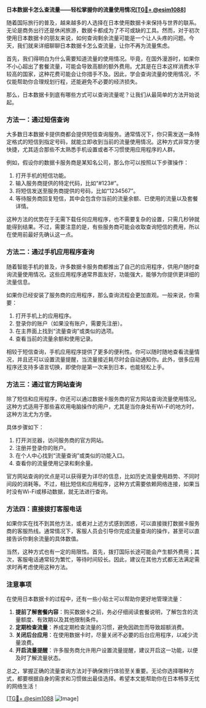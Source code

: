 **日本数据卡怎么查流量——轻松掌握你的流量使用情况[[TG💪+ @esim1088](https://t.me/s/esim1088)]**

随着国际旅行的普及，越来越多的人选择在日本使用数据卡来保持与世界的联系。无论是商务出行还是休闲旅游，数据卡都成为了不可或缺的工具。然而，对于初次使用日本数据卡的朋友来说，如何查询剩余流量可能是一个让人头疼的问题。今天，我们就来详细聊聊日本数据卡怎么查流量，让你不再为流量焦虑。

首先，我们得明白为什么需要知道流量的使用情况。毕竟，在国外漫游时，如果你不小心超出了套餐流量，可能会导致高额的额外费用。尤其是在日本这样消费水平较高的国家，这种花费可能会让你措手不及。因此，学会查询流量的使用情况，不仅能帮助你合理规划行程，还能避免不必要的经济损失。

那么，日本数据卡到底有哪些方式可以查询流量呢？让我们从最简单的方法开始说起。

### 方法一：通过短信查询

大多数日本数据卡提供商都会提供短信查询服务。通常情况下，你只需发送一条特定格式的短信到指定号码，就能立即收到当前的流量使用情况。这种方式非常方便快捷，尤其适合那些不太熟悉手机设置或者不习惯使用应用程序的人群。

例如，假设你的数据卡服务商是某知名公司，那么你可以按照以下步骤操作：

1. 打开手机的短信功能。
2. 输入服务商提供的特定代码，比如“#123#”。
3. 将短信发送至服务商提供的号码，比如“1234567”。
4. 等待服务商回复短信，其中会包含你当前的流量余额、已使用的流量以及套餐详情。

这种方法的优势在于无需下载任何应用程序，也不需要复杂的设置，只需几秒钟就能得到结果。不过，需要注意的是，有些服务商可能会收取查询短信的费用，所以在使用前最好先确认这一点。

### 方法二：通过手机应用程序查询

随着智能手机的普及，许多数据卡服务商都推出了自己的应用程序，供用户随时查询流量使用情况。这些应用程序通常界面友好，功能强大，能够为你提供更详细的流量信息。

如果你已经安装了服务商的应用程序，那么查询流程会更加直观。一般来说，你需要：

1. 打开手机上的应用程序。
2. 登录你的账户（如果没有账户，需要先注册）。
3. 在主界面上找到“流量查询”或类似的选项。
4. 查看当前的流量余额和使用记录。

相较于短信查询，手机应用程序提供了更多的便利性。你可以随时随地查看流量情况，并且还可以设置流量提醒，当流量接近耗尽时会自动通知你。此外，很多应用程序还支持多语言切换，即使你是第一次来到日本，也能轻松上手。

### 方法三：通过官方网站查询

除了短信和应用程序，你还可以通过数据卡服务商的官方网站查询流量使用情况。这种方式适用于那些喜欢用电脑操作的用户，尤其是当你身处有Wi-Fi的地方时，这种方法尤为方便。

具体步骤如下：

1. 打开浏览器，访问服务商的官方网站。
2. 注册并登录你的账户。
3. 在个人中心找到“流量查询”或类似的功能入口。
4. 查看你的流量使用记录和剩余量。

官方网站查询的优点是可以获得更为详尽的信息，比如历史流量使用趋势、不同时间段的消耗等。不过，相比短信和应用程序，这种方式需要依赖网络连接，如果当时没有Wi-Fi或移动数据，就无法进行查询。

### 方法四：直接拨打客服电话

如果你实在找不到其他方法，或者对上述方式感到困惑，可以直接拨打数据卡服务商的客服热线。通常情况下，客服人员会引导你完成流量查询的操作，甚至可以直接告诉你剩余流量的具体数值。

当然，这种方式也有一定的局限性。首先，拨打国际长途可能会产生额外费用；其次，客服电话通常较为繁忙，等待时间较长。因此，建议在其他方式都无法满足需求时再考虑使用这种方法。

### 注意事项

在使用日本数据卡的过程中，还有一些小贴士可以帮助你更好地管理流量：

1. **提前了解套餐内容**：购买数据卡之前，务必仔细阅读套餐说明，了解包含的流量额度、有效期以及其他限制条件。
2. **定期检查流量**：养成定期检查流量的习惯，避免因疏忽而导致超额消费。
3. **关闭后台应用**：在使用数据卡时，尽量关闭不必要的后台应用程序，以减少流量浪费。
4. **开启流量提醒**：许多服务商允许用户设置流量提醒，建议开启这一功能，以便及时了解流量状态。

总之，掌握正确的流量查询方法对于确保旅行体验至关重要。无论你选择哪种方式，都要根据自身的需求和习惯做出最佳选择。希望本文能帮助你在日本畅享无忧的网络生活！

[[TG💪+ @esim1088](https://t.me/s/esim1088) ![Image](https://i.postimg.cc/4NQfJmqS/Snipaste-2025-05-13-00-14-12.png)]
